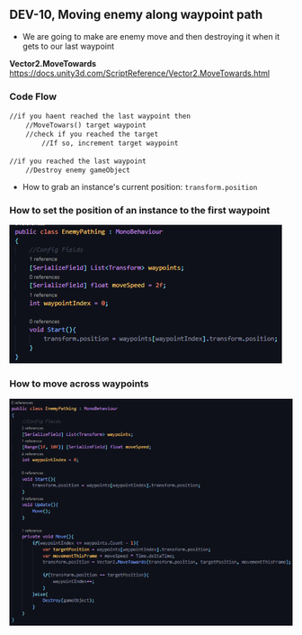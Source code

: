## DEV-10, Moving enemy along waypoint path
+ We are going to make are enemy move and then destroying it when it gets to our last waypoint

**Vector2.MoveTowards**
https://docs.unity3d.com/ScriptReference/Vector2.MoveTowards.html

### Code Flow
```
//if you haent reached the last waypoint then
    //MoveTowars() target waypoint
    //check if you reached the target
        //If so, increment target waypoint

//if you reached the last waypoint
    //Destroy enemy gameObject
```

+ How to grab an instance's current position:
    ```transform.position```

### How to set the position of an instance to the first waypoint
![](../images/DEV-10-A.png)

### How to move across waypoints
![](../images/DEV-10-B.png)